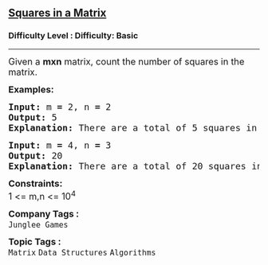 <h2><a href="https://www.geeksforgeeks.org/problems/squares-in-a-matrix5716/1">Squares in a Matrix</a></h2><h3>Difficulty Level : Difficulty: Basic</h3><hr><div class="problems_problem_content__Xm_eO"><p><span style="font-size: 18px;">Given a <strong>mxn</strong> matrix, count the number of squares in the matrix. </span></p>
<p><span style="font-size: 18px;"><strong>Examples:</strong></span></p>
<pre><span style="font-size: 18px;"><strong style="font-size: 18px;">Input:</strong> </span><span style="font-size: 18px;">m<strong> = </strong>2, n<strong> = </strong>2</span>
<span style="font-size: 18px;"><strong><span style="font-size: 18px;">Output:</span> </strong></span><span style="font-size: 18px;">5</span>
<span style="font-size: 18px;"><strong>Explanation: </strong></span><span style="font-size: 18px;">There are a total of 5 squares in a 2*2 matrix. Four 1*1 squares and one 2*2 square.</span></pre>
<pre><span style="font-size: 18px;"><strong><span style="font-size: 18px;">Input:</span> </strong></span><span style="font-size: 18px;">m<strong> = </strong>4, n<strong> = </strong>3</span>
<span style="font-size: 18px;"><strong>Output: </strong></span><span style="font-size: 18px;">20</span>
<span style="font-size: 18px;"><strong>Explanation: </strong></span><span style="font-size: 18px;">There are a total of 20 squares in a 4*3 matrix. </span></pre>
<p><span style="font-size: 18px;"><strong>Constraints:</strong></span><br><span style="font-size: 18px;">1 &lt;= m,n &lt;= 10<sup>4</sup></span></p></div><p><span style=font-size:18px><strong>Company Tags : </strong><br><code>Junglee Games</code>&nbsp;<br><p><span style=font-size:18px><strong>Topic Tags : </strong><br><code>Matrix</code>&nbsp;<code>Data Structures</code>&nbsp;<code>Algorithms</code>&nbsp;